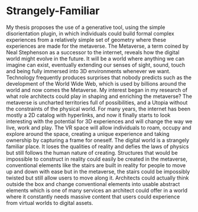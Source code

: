 # Strangely-Familiar
My thesis proposes the use of a generative tool, using the simple disorientation plugin, in which individuals could build formal complex experiences from a relatively simple set of geometry where these experiences are made for the metaverse.  The Metaverse, a term coined by Neal Stephenson as a successor to the internet, reveals how the digital world might evolve in the future. It will be a world where anything we can imagine can exist, eventually extending our senses of sight, sound, touch and being fully immersed into 3D environments whenever we want. Technology frequently produces surprises that nobody predicts such as the development of the World Wide Web, which is used by billions around the world and now comes the Metaverse. My interest began in my research of what role architects could play in shaping and enriching the metaverse? The metaverse is uncharted territories full of possibilities, and a Utopia without the constraints of the physical world. For many years, the internet has been mostly a 2D catalog with hyperlinks, and now it finally starts to look interesting with the potential for 3D experiences and will change the way we live, work and play.  The VR space will allow individuals to roam, occupy and explore around the space, creating a unique experience and taking ownership by capturing a frame for oneself. The digital world is a strangely familiar place. It loses the qualities of reality and defies the laws of physics but still follows the human nature of creating. Structures that would be impossible to construct in reality could easily be created in the metaverse, conventional elements like the stairs are built in reality for people to move up and down with ease but in the metaverse, the stairs could be impossibly twisted but still allow users to move along it. Architects could actually think outside the box and change conventional elements into usable abstract elements which is one of many services an architect could offer in a world where it constantly needs massive content that users could experience from virtual worlds to digital assets. 
